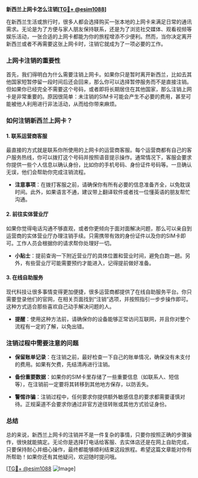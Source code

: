 **新西兰上网卡怎么注销[[TG💪+ @esim1088](https://t.me/s/esim1088)]**

在新西兰生活或旅行时，很多人都会选择购买一张本地的上网卡来满足日常的通讯需求。无论是为了方便与家人朋友保持联系，还是为了浏览社交媒体、观看视频等娱乐活动，一张合适的上网卡都能为你的旅程增添不少便利。然而，当你决定离开新西兰或者不再需要这张上网卡时，注销它就成为了一项必要的工作。

### 上网卡注销的重要性

首先，我们得明白为什么需要注销上网卡。如果你只是暂时离开新西兰，比如去其他国家短暂停留一段时间后还会回来，那么你可以选择暂停服务而不是直接注销。但如果你已经完全不需要这个号码，或者即将长期居住在其他国家，那么注销上网卡是非常重要的。原因很简单：未注销的SIM卡可能会产生不必要的费用，甚至可能被他人利用进行非法活动，从而给你带来麻烦。

### 如何注销新西兰上网卡？

#### 1. **联系运营商客服**
   最直接的方式就是联系你所使用的上网卡的运营商客服。每个运营商都有自己的客户服务热线，你可以拨打这个号码并按照语音提示操作。通常情况下，客服会要求你提供一些个人信息以确认身份，比如你的手机号码、身份证件号码等。一旦确认无误，他们会帮助你完成注销流程。

   - **注意事项**：在拨打客服之前，请确保你有所有必要的信息准备齐全，以免耽误时间。此外，如果语言不通，建议带上翻译软件或者找一位懂英语的朋友帮忙沟通。

#### 2. **前往实体营业厅**
   如果你觉得电话沟通不够直观，或者你更倾向于面对面解决问题，那么可以亲自到运营商的实体营业厅办理注销手续。只需携带有效的身份证件以及你的SIM卡即可。工作人员会根据你的请求帮你处理好一切。

   - **小贴士**：提前查询一下附近营业厅的具体位置和营业时间，避免白跑一趟。另外，有些营业厅可能需要预约才能进入，记得提前做好准备。

#### 3. **在线自助服务**
   现代科技让很多事情变得更加便捷，很多运营商都提供了在线自助服务平台。你只需要登录他们的官网，在相关页面找到“注销”选项，并按照指引一步步操作即可。这种方式适合那些喜欢自己动手解决问题的人。

   - **提醒**：使用这种方法前，请确保你的设备能够正常访问互联网，并且你对整个流程有一定的了解，以免出错。

### 注销过程中需要注意的问题

- **保留账单记录**：在注销之前，最好检查一下自己的账单情况，确保没有未支付的费用。如果有欠费，先结清再进行注销。
  
- **备份重要数据**：如果你的SIM卡里存储了一些重要信息（如联系人、短信等），在注销前一定要将其转移到其他地方保存，以防丢失。

- **警惕诈骗**：注销过程中，任何要求你提供额外敏感信息的要求都需要谨慎对待。正规渠道不会要求你通过非官方途径转账或其他方式验证身份。

### 总结

总的来说，新西兰上网卡的注销并不是一件复杂的事情，只要你按照正确的步骤操作，很快就能搞定。无论你是选择打电话给客服、去实体店还是在网上自助完成，只要保持耐心并细心操作，最终都能够顺利结束这段旅程。希望这篇文章能对你有所帮助！如果你还有其他疑问，欢迎随时提问哦。

[[TG💪+ @esim1088](https://t.me/s/esim1088) ![Image](https://i.postimg.cc/4NQfJmqS/Snipaste-2025-05-13-00-14-12.png)]
